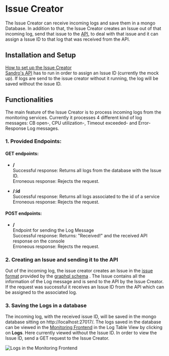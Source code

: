 # Issue Creator

The Issue Creator can receive incoming logs and save them in a mongo Database. In addition to that, the Issue Creator creates an Issue out of that incoming log, send that issue to the [API](https://github.com/ccims/ccims-backend/), to deal with that issue and it can assign a Issue ID to that log that was received from the API.

## Installation and Setup
[How to set up the Issue Creator](https://github.com/ccims/issue-creator/blob/dev/README.md) \
[Sandro's API](https://github.com/ccims/ccims-backend/tree/apiMockup) has to run in order to assign an Issue ID (currently the mock up). If logs are send to the issue creator without it running, the log will be saved without the issue ID.


## Functionalities
 The main feature of the Issue Creator is to process incoming logs from the monitoring services. Currently it processes 4 different kind of log messages: CB open-, CPU utilization-, Timeout exceeded- and Error-Response Log messages. 

### 1. Provided Endpoints:
#### GET endpoints:  
* **/** \
  Successful response: Returns all logs from the database with the Issue ID. \
  Erroneous response: Rejects the request.

* **/:id** \
  Successful response: Returns all logs associated to the id of a service \
  Erroneous response: Rejects the request.

#### POST endpoints:  
* **/** \
Endpoint for sending the Log Message \
  Successful response: Returns: "Received!" and the received API response on the console\
  Erroneous response: Rejects the request.
  
### 2. Creating an Issue and sending it to the API
Out of the incoming log, the issue creator creates an Issue in the [issue format]( https://github.com/ccims/issue-creator/blob/dev/src/IssueFormat.ts) provided by the [graphql schema](https://github.com/ccims/ccims-backend/blob/schemas/schemas/schema.graphql) . The Issue contains all the information of the Log message and is send to the API by the Issue Creator. If the request was successful it receives an Issue ID from the API which can be assigned to the associated log. 

### 3. Saving the Logs in a database
The incoming log, with the received issue ID, will be saved in the mongo database sitting on http://localhost:27017/. 
The logs saved in the database can be viewed in the [Monitoring Frontend](https://github.com/ccims/monitoring-frontend) in the Log Table View by clicking on **Logs**. Here currently viewed without the Issue ID. In order to view the Issue ID, send a GET request to the Issue Creator.

![Logs in the Monitoring Frontend](https://raw.githubusercontent.com/ccims/issue-creator/dev/documentation/Screenshot%20Monitoring%20Frontend.png)
